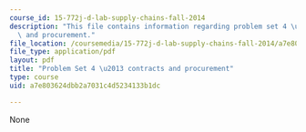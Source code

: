 ```yaml
---
course_id: 15-772j-d-lab-supply-chains-fall-2014
description: "This file contains information regarding problem set 4 \u2013 contracts\
  \ and procurement."
file_location: /coursemedia/15-772j-d-lab-supply-chains-fall-2014/a7e803624dbb2a7031c4d5234133b1dc_MIT15_772JF14_ProblemSet4.pdf
file_type: application/pdf
layout: pdf
title: "Problem Set 4 \u2013 contracts and procurement"
type: course
uid: a7e803624dbb2a7031c4d5234133b1dc

---
```

None